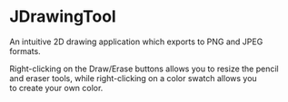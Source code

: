 # JDrawingTool
An intuitive 2D drawing application which exports to PNG and JPEG formats.

Right-clicking on the Draw/Erase buttons allows you to resize the pencil <br>
and eraser tools, while right-clicking on a color swatch allows you <br>
to create your own color.
